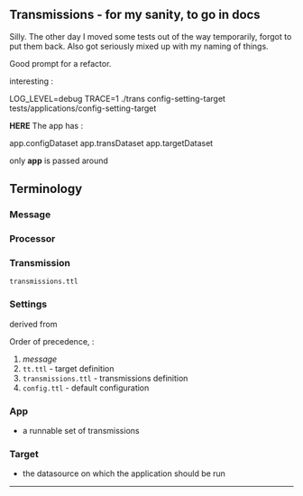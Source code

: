 ## Transmissions - for my sanity, to go in docs

Silly. The other day I moved some tests out of the way temporarily, forgot to put them back. Also got seriously mixed up with my naming of things.

Good prompt for a refactor.

interesting :

LOG_LEVEL=debug TRACE=1 ./trans config-setting-target tests/applications/config-setting-target

**HERE**
The app has :

app.configDataset
app.transDataset
app.targetDataset

only **app** is passed around

## Terminology


### Message

### Processor

### Transmission

`transmissions.ttl`

### Settings


derived from

Order of precedence,  :

1. *message*
2. `tt.ttl` - target definition
3. `transmissions.ttl` - transmissions definition
4. `config.ttl` - default configuration



### App

* a runnable set of transmissions

### Target

* the datasource on which the application should be run


---
